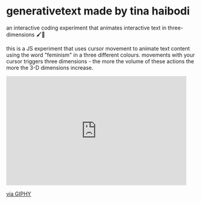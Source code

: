 
# generativetext made by tina haibodi
an interactive coding experiment that animates interactive text in three-dimensions 🖌🎈

this is a JS experiment that uses cursor movement to animate text content using the word "feminism" in a three different colours. movements with your cursor triggers three dimensions - the more the volume of these actions the more the 3-D dimensions increase. 

<iframe src="https://giphy.com/embed/yvAbkgvZr8BbmZopo2" width="480" height="290" frameBorder="0" class="giphy-embed" allowFullScreen></iframe><p><a href="https://giphy.com/gifs/yvAbkgvZr8BbmZopo2">via GIPHY</a></p>


